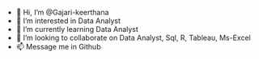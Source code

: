 - 👋 Hi, I’m @Gajari-keerthana
- 👀 I’m interested in Data Analyst
- 🌱 I’m currently learning Data Analyst
- 💞️ I’m looking to collaborate on Data Analyst, Sql, R, Tableau, Ms-Excel
- 📫 Message me in Github

<!---
Gajari-keerthana/Gajari-keerthana is a ✨ special ✨ repository because its `README.md` (this file) appears on your GitHub profile.
You can click the Preview link to take a look at your changes.
--->
